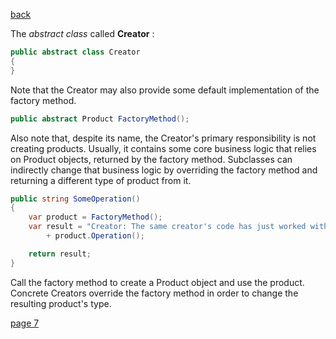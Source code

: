 [back](./page05.md)

The *abstract class* called **Creator** :

```csharp
public abstract class Creator
{ 
}

```


Note that the Creator may also provide some default implementation of the factory method.

```csharp
public abstract Product FactoryMethod();
```

Also note that, despite its name, the Creator's primary responsibility is not creating products. 
Usually, it contains some core business logic that relies on Product objects, returned by the factory method. 
Subclasses can indirectly change that business logic by overriding the factory method and returning a different type of product from it.

```csharp
public string SomeOperation()
{
    var product = FactoryMethod();
    var result = "Creator: The same creator's code has just worked with "
        + product.Operation();

    return result;
}
```

Call the factory method to create a Product object and use the product.
Concrete Creators override the factory method in order to change the resulting product's type.


[page 7](./page07.md)


